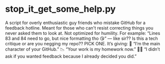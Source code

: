 # stop_it_get_some_help.py
A script for overly enthusiastic guy friends who mistake GitHub for a feedback hotline. Meant for those who can't resist correcting things you never asked them to look at. Not optimized for humility.
For example:
“Lines 83 and 84 need to go, but nice formatting tho 😘” — like sir?? Is this a tech critique or are you negging my repo?? PICK ONE.
It’s giving:
🧠 “I’m the main character of your GitHub.”
📉 “Your work is my homework now.”
💁‍♂️ “I didn’t ask if you wanted feedback because I already decided you did.”
